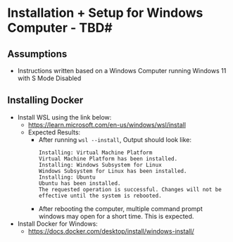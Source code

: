 # Installation + Setup for Windows Computer - TBD#
## Assumptions ##
- Instructions written based on a Windows Computer running Windows 11 with S Mode Disabled

## Installing Docker ##
- Install WSL using the link below:
  - https://learn.microsoft.com/en-us/windows/wsl/install
  - Expected Results:
      - After running `wsl --install`, Output should look like:
        ```
        Installing: Virtual Machine Platform
        Virtual Machine Platform has been installed.
        Installing: Windows Subsystem for Linux
        Windows Subsystem for Linux has been installed.
        Installing: Ubuntu
        Ubuntu has been installed.
        The requested operation is successful. Changes will not be effective until the system is rebooted.
        ```
    - After rebooting the computer, multiple command prompt windows may open for a short time. This is expected. 
- Install Docker for Windows:
    - https://docs.docker.com/desktop/install/windows-install/
